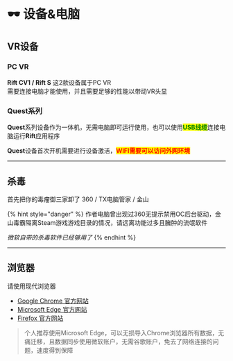 # 🕶️ 设备&电脑

## VR设备

### PC VR

&#x20;**Rift CV1 / Rift S** 这2款设备属于PC VR\
需要连接电脑才能使用，并且需要足够的性能以带动VR头显

### Quest系列

**Quest**系列设备作为一体机，无需电脑即可运行使用，也可以使用<mark style="color:green;">**USB线缆**</mark>连接电脑运行**Rift**应用程序

**Quest**设备首次开机需要进行设备激活，<mark style="color:red;">**WIFI需要可以访问外网环境**</mark>

***

## 杀毒

首先把你的毒瘤御三家卸了 360 / TX电脑管家 / 金山

{% hint style="danger" %}
作者电脑曾出现过360无提示禁用OC后台驱动，金山毒霸隔离Steam游戏游戏目录的情况，请远离功能过多且臃肿的流氓软件

_微软自带的杀毒软件已经够用了_
{% endhint %}

***

## 浏览器

请使用现代浏览器

* [Google Chrome 官方网站](https://www.google.cn/chrome/)
* [Microsoft Edge 官方网站](https://www.microsoft.com/zh-cn/edge)
* [Firefox 官方网站](https://www.mozilla.org/zh-CN/firefox/new/)

> 个人推荐使用Microsoft Edge，可以无损导入Chrome浏览器所有数据，无痛迁移，且数据同步使用微软账户，无需谷歌账户，免去了网络连接的问题，速度得到保障
